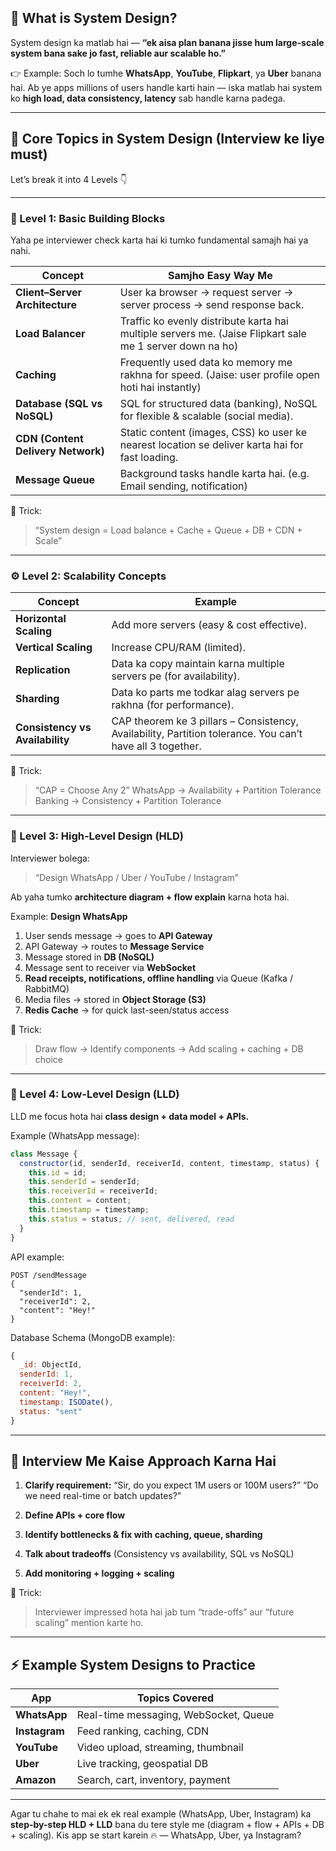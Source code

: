 ## 🧠 What is System Design?

System design ka matlab hai — **“ek aisa plan banana jisse hum large-scale system bana sake jo fast, reliable aur scalable ho.”**

👉 Example:
Soch lo tumhe **WhatsApp**, **YouTube**, **Flipkart**, ya **Uber** banana hai.
Ab ye apps millions of users handle karti hain — iska matlab hai system ko **high load, data consistency, latency** sab handle karna padega.

---

## 🔑 Core Topics in System Design (Interview ke liye must)

Let’s break it into 4 Levels 👇

---

### 🧩 Level 1: Basic Building Blocks

Yaha pe interviewer check karta hai ki tumko fundamental samajh hai ya nahi.

| Concept                            | Samjho Easy Way Me                                                                                       |
| ---------------------------------- | -------------------------------------------------------------------------------------------------------- |
| **Client–Server Architecture**     | User ka browser → request server → server process → send response back.                                  |
| **Load Balancer**                  | Traffic ko evenly distribute karta hai multiple servers me. (Jaise Flipkart sale me 1 server down na ho) |
| **Caching**                        | Frequently used data ko memory me rakhna for speed. (Jaise: user profile open hoti hai instantly)        |
| **Database (SQL vs NoSQL)**        | SQL for structured data (banking), NoSQL for flexible & scalable (social media).                         |
| **CDN (Content Delivery Network)** | Static content (images, CSS) ko user ke nearest location se deliver karta hai for fast loading.          |
| **Message Queue**                  | Background tasks handle karta hai. (e.g. Email sending, notification)                                    |

📘 Trick:

> “System design = Load balance + Cache + Queue + DB + CDN + Scale”

---

### ⚙️ Level 2: Scalability Concepts

| Concept                         | Example                                                                                                   |
| ------------------------------- | --------------------------------------------------------------------------------------------------------- |
| **Horizontal Scaling**          | Add more servers (easy & cost effective).                                                                 |
| **Vertical Scaling**            | Increase CPU/RAM (limited).                                                                               |
| **Replication**                 | Data ka copy maintain karna multiple servers pe (for availability).                                       |
| **Sharding**                    | Data ko parts me todkar alag servers pe rakhna (for performance).                                         |
| **Consistency vs Availability** | CAP theorem ke 3 pillars – Consistency, Availability, Partition tolerance. You can’t have all 3 together. |

📘 Trick:

> “CAP = Choose Any 2”
> WhatsApp → Availability + Partition Tolerance
> Banking → Consistency + Partition Tolerance

---

### 🧮 Level 3: High-Level Design (HLD)

Interviewer bolega:

> “Design WhatsApp / Uber / YouTube / Instagram”

Ab yaha tumko **architecture diagram + flow explain** karna hota hai.

Example:
**Design WhatsApp**

1. User sends message → goes to **API Gateway**
2. API Gateway → routes to **Message Service**
3. Message stored in **DB (NoSQL)**
4. Message sent to receiver via **WebSocket**
5. **Read receipts, notifications, offline handling** via Queue (Kafka / RabbitMQ)
6. Media files → stored in **Object Storage (S3)**
7. **Redis Cache** → for quick last-seen/status access

🧠 Trick:

> Draw flow → Identify components → Add scaling + caching + DB choice

---

### 🔬 Level 4: Low-Level Design (LLD)

LLD me focus hota hai **class design + data model + APIs.**

Example (WhatsApp message):

```js
class Message {
  constructor(id, senderId, receiverId, content, timestamp, status) {
    this.id = id;
    this.senderId = senderId;
    this.receiverId = receiverId;
    this.content = content;
    this.timestamp = timestamp;
    this.status = status; // sent, delivered, read
  }
}
```

API example:

```
POST /sendMessage
{
  "senderId": 1,
  "receiverId": 2,
  "content": "Hey!"
}
```

Database Schema (MongoDB example):

```js
{
  _id: ObjectId,
  senderId: 1,
  receiverId: 2,
  content: "Hey!",
  timestamp: ISODate(),
  status: "sent"
}
```

---

## 🧭 Interview Me Kaise Approach Karna Hai

1. **Clarify requirement:**
   “Sir, do you expect 1M users or 100M users?”
   “Do we need real-time or batch updates?”

2. **Define APIs + core flow**

3. **Identify bottlenecks & fix with caching, queue, sharding**

4. **Talk about tradeoffs**
   (Consistency vs availability, SQL vs NoSQL)

5. **Add monitoring + logging + scaling**

📘 Trick:

> Interviewer impressed hota hai jab tum “trade-offs” aur “future scaling” mention karte ho.

---

## ⚡ Example System Designs to Practice

| App           | Topics Covered                        |
| ------------- | ------------------------------------- |
| **WhatsApp**  | Real-time messaging, WebSocket, Queue |
| **Instagram** | Feed ranking, caching, CDN            |
| **YouTube**   | Video upload, streaming, thumbnail    |
| **Uber**      | Live tracking, geospatial DB          |
| **Amazon**    | Search, cart, inventory, payment      |

---

Agar tu chahe to mai ek ek real example (WhatsApp, Uber, Instagram) ka **step-by-step HLD + LLD** bana du tere style me (diagram + flow + APIs + DB + scaling).
Kis app se start karein 🔥 — WhatsApp, Uber, ya Instagram?

